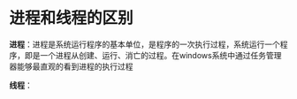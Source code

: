 # 进程和线程的区别

**进程**：进程是系统运行程序的基本单位，是程序的一次执行过程，系统运行一个程序，即是一个进程从创建、运行、消亡的过程。在windows系统中通过任务管理器能够最直观的看到进程的执行过程

**线程**：